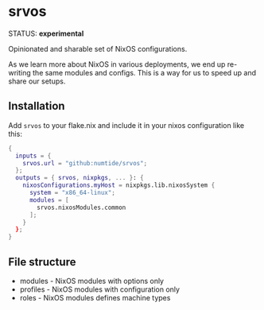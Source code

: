 # srvos

STATUS: **experimental**

Opinionated and sharable set of NixOS configurations.

As we learn more about NixOS in various deployments, we end up re-writing the same modules and configs. This is a way for us to speed up and share our setups.

## Installation

Add `srvos` to your flake.nix and include it in your nixos configuration like this:


```nix
{
  inputs = {
    srvos.url = "github:numtide/srvos";
  };
  outputs = { srvos, nixpkgs, ... }: {
    nixosConfigurations.myHost = nixpkgs.lib.nixosSystem {
      system = "x86_64-linux";
      modules = [
        srvos.nixosModules.common
      ];
    }
  };
}
```


## File structure

* modules - NixOS modules with options only
* profiles - NixOS modules with configuration only
* roles - NixOS modules defines machine types
